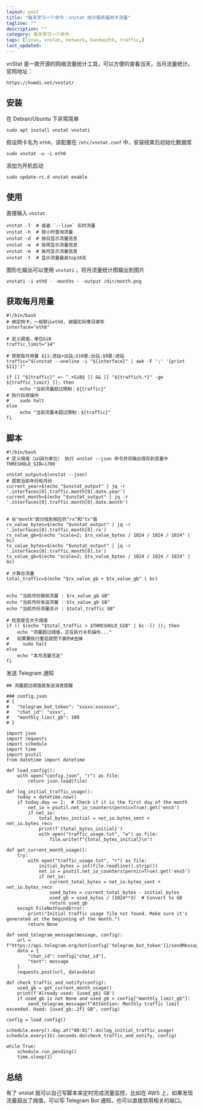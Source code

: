 ```yaml
---
layout: post
title: "每天学习一个命令：vnstat 统计服务器网卡流量"
tagline: ""
description: ""
category: 每天学习一个命令
tags: [linux, vnstat, network, bandwidth, traffic,]
last_updated: 
---
```


vnStat 是一款开源的网络流量统计工具，可以方便的查看当天，当月流量统计。官网地址：

    https://humdi.net/vnstat/

## 安装
在 Debian/Ubuntu 下非常简单

    sudo apt install vnstat vnstati

假设网卡名为 `eth0`，该配置在 `/etc/vnstat.conf` 中，安装结束后初始化数据库

    sudo vnstat -u -i eth0

添加为开机启动

    sudo update-rc.d vnstat enable

## 使用
直接输入 `vnstat`

    vnstat -l  # 或者 `--live` 实时流量
    vnstat -h  # 按小时查询流量
    vnstat -d  # 按日显示流量信息
    vnstat -w  # 按周显示流量信息
    vnstat -m  # 按月显示流量信息
    vnstat -t  # 显示流量最高top10天

图形化输出可以使用 `vnstati` ，将月流量统计图输出到图片

    vnstati -i eth0 - -months - -output /dir/month.png

## 获取每月用量

```
#!/bin/bash
# 绑定网卡，一般默认eth0, 根据实际情况填写
interface="eth0"

# 定义阈值，单位GiB
traffic_limit="14"

# 获取每月用量 $11:进站+出站;$10是:出站;$9是:进站
traffic="$(vnstat --oneline -i "${interface}" | awk -F ';' '{print $11}')"

if [[ "${traffic}" =~ ^.+GiB$ ]] && [[ "${traffic%.*}" -ge ${traffic_limit} ]]; then
     echo "当前流量超过限制：${traffic}"
# 执行后续操作
#    sudo halt
else
     echo "当前流量未超过限制：${traffic}"
fi
```

## 脚本

```
#!/bin/bash
# 定义阈值（以GB为单位） 执行 vnstat --json 命令并将输出保存到变量中
THRESHOLD_GIB=1700

vnstat_output=$(vnstat --json)
# 提取当前年份和月份
current_year=$(echo "$vnstat_output" | jq -r '.interfaces[0].traffic.month[0].date.year')
current_month=$(echo "$vnstat_output" | jq -r '.interfaces[0].traffic.month[0].date.month')


# 在"month"部分找到相应的"rx"和"tx"值
rx_value_bytes=$(echo "$vnstat_output" | jq -r '.interfaces[0].traffic.month[0].rx') 
rx_value_gb=$(echo "scale=2; $rx_value_bytes / 1024 / 1024 / 1024" | bc) 
tx_value_bytes=$(echo "$vnstat_output" | jq -r '.interfaces[0].traffic.month[0].tx') 
tx_value_gb=$(echo "scale=2; $tx_value_bytes / 1024 / 1024 / 1024" | bc) 

# 计算总流量
total_traffic=$(echo "$rx_value_gb + $tx_value_gb" | bc)


echo "当前月份接收流量 : $rx_value_gb GB" 
echo "当前月份发送流量 : $tx_value_gb GB"
echo "当前月份流量总计 : $total_traffic GB"

# 检查是否大于阈值
if (( $(echo "$total_traffic > $THRESHOLD_GIB" | bc -l) )); then 
    echo "流量超过阈值，正在执行关机操作..."
#   如果要执行重启就把下面的#去掉	
#     sudo halt
else 
    echo "本月流量充足" 
fi
```

发送 Telegram 通知

```
## 流量超过阈值就发送消息提醒

### config.json
# {
#   "telegram_bot_token": "xxxxx:xxxxxxx",
#   "chat_id": "xxxx",
#   "monthly_limit_gb": 100
# }

import json
import requests
import schedule
import time
import psutil
from datetime import datetime

def load_config():
    with open("config.json", "r") as file:
        return json.load(file)

def log_initial_traffic_usage():
    today = datetime.now()
    if today.day == 1:  # Check if it is the first day of the month
        net_io = psutil.net_io_counters(pernic=True).get('ens5')
        if net_io:
            total_bytes_initial = net_io.bytes_sent + net_io.bytes_recv
            print(f'{total_bytes_initial}')
            with open("traffic_usage.txt", "w") as file:
                file.write(f"{total_bytes_initial}\n")

def get_current_month_usage():
    try:
        with open("traffic_usage.txt", "r") as file:
            initial_bytes = int(file.readline().strip())
            net_io = psutil.net_io_counters(pernic=True).get('ens5')
            if net_io:
                current_total_bytes = net_io.bytes_sent + net_io.bytes_recv
                used_bytes = current_total_bytes - initial_bytes
                used_gb = used_bytes / (1024**3)  # Convert to GB
                return used_gb
    except FileNotFoundError:
        print("Initial traffic usage file not found. Make sure it's generated at the beginning of the month.")
        return None

def send_telegram_message(message, config):
    url = f"https://api.telegram.org/bot{config['telegram_bot_token']}/sendMessage"
    data = {
        "chat_id": config["chat_id"],
        "text": message
    }
    requests.post(url, data=data)

def check_traffic_and_notify(config):
    used_gb = get_current_month_usage()
    print(f'Already used: {used_gb} GB')
    if used_gb is not None and used_gb > config["monthly_limit_gb"]:
        send_telegram_message(f"Attention: Monthly traffic limit exceeded. Used: {used_gb:.2f} GB", config)

config = load_config()

schedule.every().day.at("00:01").do(log_initial_traffic_usage)
schedule.every(15).seconds.do(check_traffic_and_notify, config)

while True:
    schedule.run_pending()
    time.sleep(1)
```


## 总结
有了 vnstat 就可以自己写脚本来定时完成流量监控，比如在 AWS 上，如果发现流量超出了阈值，可以写 Telegram Bot 通知，也可以直接禁用相关的端口。

